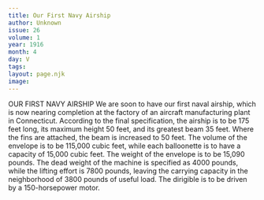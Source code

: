 ```yaml
---
title: Our First Navy Airship
author: Unknown
issue: 26
volume: 1
year: 1916
month: 4
day: V
tags:
layout: page.njk
image:
---
```

OUR FIRST NAVY AIRSHIP    We are soon to have our first naval airship, which is now nearing completion at the factory of an aircraft manufacturing plant in Connecticut. According to the final specification, the airship is to be 175 feet long, its maximum height 50 feet, and its greatest beam 35 feet. Where the fins are attached, the beam is increased to 50 feet. The volume of the envelope is to be 115,000 cubic feet, while each balloonette is to have a capacity of 15,000 cubic feet. The weight of the envelope is to be 15,090 pounds. The dead weight of the machine is specified as 4000 pounds, while the lifting effort is 7800 pounds, leaving the carrying capacity in the neighborhood of 3800 pounds of useful load. The dirigible is to be driven by a 150-horsepower motor. 

